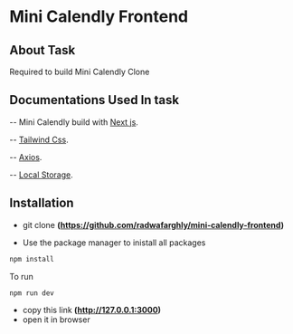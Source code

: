 
# Mini Calendly Frontend

## About Task

Required to build Mini Calendly Clone

## Documentations Used In task

-- Mini Calendly build with [Next js](https://nextjs.org/docs/getting-started).

-- [Tailwind Css](https://tailwindcss.com/).

-- [Axios](https://www.npmjs.com/package/axios).

-- [Local Storage](https://developer.mozilla.org/en-US/docs/Web/API/Window/localStorage).

## Installation
-   git clone **(https://github.com/radwafarghly/mini-calendly-frontend)**

- Use the package manager to inistall all packages

```bash
npm install
```

To run

```bash
npm run dev
```
-   copy this link **(http://127.0.0.1:3000)**
-   open it in browser

